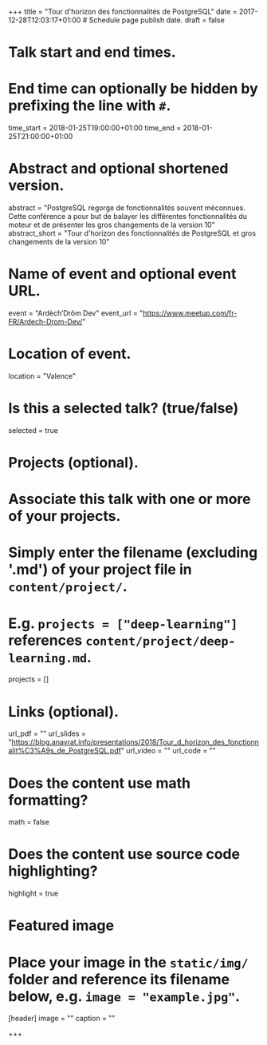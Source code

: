 +++
title = "Tour d'horizon des fonctionnalités de PostgreSQL"
date = 2017-12-28T12:03:17+01:00  # Schedule page publish date.
draft = false

# Talk start and end times.
#   End time can optionally be hidden by prefixing the line with `#`.
time_start = 2018-01-25T19:00:00+01:00
time_end = 2018-01-25T21:00:00+01:00

# Abstract and optional shortened version.
abstract = "PostgreSQL regorge de fonctionnalités souvent méconnues. Cette conférence a pour but de balayer les différentes fonctionnalités du moteur et de présenter les gros changements de la version 10"
abstract_short = "Tour d'horizon des fonctionnalités de PostgreSQL et gros changements de la version 10"

# Name of event and optional event URL.
event = "Ardèch’Drôm Dev"
event_url = "https://www.meetup.com/fr-FR/Ardech-Drom-Dev/"

# Location of event.
location = "Valence"

# Is this a selected talk? (true/false)
selected = true

# Projects (optional).
#   Associate this talk with one or more of your projects.
#   Simply enter the filename (excluding '.md') of your project file in `content/project/`.
#   E.g. `projects = ["deep-learning"]` references `content/project/deep-learning.md`.
projects = []

# Links (optional).
url_pdf = ""
url_slides = "https://blog.anayrat.info/presentations/2018/Tour_d_horizon_des_fonctionnalit%C3%A9s_de_PostgreSQL.pdf"
url_video = ""
url_code = ""

# Does the content use math formatting?
math = false

# Does the content use source code highlighting?
highlight = true

# Featured image
# Place your image in the `static/img/` folder and reference its filename below, e.g. `image = "example.jpg"`.
[header]
image = ""
caption = ""

+++
